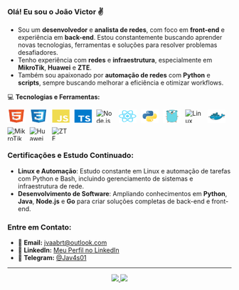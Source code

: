 ### Olá! Eu sou o João Victor ✌️

- Sou um **desenvolvedor** e **analista de redes**, com foco em **front-end** e experiência em **back-end**. Estou constantemente buscando aprender novas tecnologias, ferramentas e soluções para resolver problemas desafiadores.
- Tenho experiência com **redes** e **infraestrutura**, especialmente em **MikroTik**, **Huawei** e **ZTE**.
- Também sou apaixonado por **automação de redes** com **Python** e **scripts**, sempre buscando melhorar a eficiência e otimizar workflows.

💻 **Tecnologias e Ferramentas:**

<div style="display: flex; flex-wrap: wrap; gap: 10px;">
  <img alt="HTML" height="30" width="40" src="https://raw.githubusercontent.com/devicons/devicon/master/icons/html5/html5-original.svg">
  <img alt="CSS" height="30" width="40" src="https://raw.githubusercontent.com/devicons/devicon/master/icons/css3/css3-original.svg">
  <img alt="JavaScript" height="30" width="40" src="https://raw.githubusercontent.com/devicons/devicon/master/icons/javascript/javascript-plain.svg">
  <img alt="TypeScript" height="30" width="40" src="https://raw.githubusercontent.com/devicons/devicon/master/icons/typescript/typescript-plain.svg">
  <img alt="Node.js" height="30" width="40" src="https://img.icons8.com/fluency/50/000000/node-js.png">
  <img alt="React" height="30" width="40" src="https://raw.githubusercontent.com/devicons/devicon/master/icons/react/react-original.svg">
  <img alt="Python" height="30" width="40" src="https://raw.githubusercontent.com/devicons/devicon/master/icons/python/python-original.svg">
  <img alt="Golang" height="30" width="40" src="https://raw.githubusercontent.com/devicons/devicon/master/icons/go/go-original.svg">
  <img alt="Linux" height="30" width="40" src="https://upload.wikimedia.org/wikipedia/commons/thumb/3/35/Tux.svg/1200px-Tux.svg.png">
  <img alt="Docker" height="30" width="40" src="https://raw.githubusercontent.com/devicons/devicon/master/icons/docker/docker-original.svg">
  
  <!-- Vendor Icons -->
  <img alt="MikroTik" height="30" width="40" src="https://upload.wikimedia.org/wikipedia/commons/5/59/MikroTik_logo.svg">
  <img alt="Huawei" height="30" width="40" src="https://img.icons8.com/ios/50/000000/huawei.png">
  <img alt="ZTE" height="30" width="40" src="https://img.icons8.com/ios/50/000000/zte.png">
</div>

### Certificações e Estudo Continuado:

- **Linux e Automação**: Estudo constante em Linux e automação de tarefas com Python e Bash, incluindo gerenciamento de sistemas e infraestrutura de rede.
- **Desenvolvimento de Software**: Ampliando conhecimentos em **Python**, **Java**, **Node.js** e **Go** para criar soluções completas de back-end e front-end.

### Entre em Contato:

- 📧 **Email:** [jvaabrt@outlook.com](mailto:jvaabrt@outlook.com)
- 🔗 **LinkedIn:** [Meu Perfil no LinkedIn](https://www.linkedin.com/in/jo%C3%A3o-victor-arruda-albuquerque-941480180/)
- 📱 **Telegram:** [@Jav4s01](https://t.me/Jav4s01)

---

<div align="center">
  <a href="https://github.com/JVDAA">
    <img height="180em" src="https://github-readme-stats.vercel.app/api?username=JVDAA&show_icons=true&theme=dark&include_all_commits=true&count_private=true"/>
    <img height="180em" src="https://github-readme-stats.vercel.app/api/top-langs/?username=JVDAA&layout=compact&langs_count=7&theme=dark"/>
  </a>
</div>
